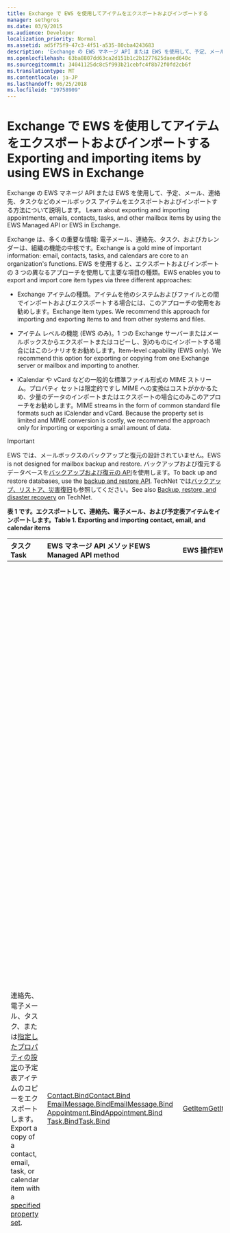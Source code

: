 ```yaml
---
title: Exchange で EWS を使用してアイテムをエクスポートおよびインポートする
manager: sethgros
ms.date: 03/9/2015
ms.audience: Developer
localization_priority: Normal
ms.assetid: ad5f75f9-47c3-4f51-a535-80cba4243683
description: 'Exchange の EWS マネージ API または EWS を使用して、予定、メール、連絡先、タスクなどのメールボックス アイテムをエクスポートおよびインポートする方法について説明します。 '
ms.openlocfilehash: 63ba8807dd63ca2d151b1c2b1277625daeed640c
ms.sourcegitcommit: 34041125dc8c5f993b21cebfc4f8b72f0fd2cb6f
ms.translationtype: MT
ms.contentlocale: ja-JP
ms.lasthandoff: 06/25/2018
ms.locfileid: "19758909"
---
```

# <a name="exporting-and-importing-items-by-using-ews-in-exchange"></a><span data-ttu-id="2b8b5-103">Exchange で EWS を使用してアイテムをエクスポートおよびインポートする</span><span class="sxs-lookup"><span data-stu-id="2b8b5-103">Exporting and importing items by using EWS in Exchange</span></span>

<span data-ttu-id="2b8b5-104">Exchange の EWS マネージ API または EWS を使用して、予定、メール、連絡先、タスクなどのメールボックス アイテムをエクスポートおよびインポートする方法について説明します。 </span><span class="sxs-lookup"><span data-stu-id="2b8b5-104">Learn about exporting and importing appointments, emails, contacts, tasks, and other mailbox items by using the EWS Managed API or EWS in Exchange.</span></span> 
  
<span data-ttu-id="2b8b5-105">Exchange は、多くの重要な情報: 電子メール、連絡先、タスク、およびカレンダーは、組織の機能の中核です。</span><span class="sxs-lookup"><span data-stu-id="2b8b5-105">Exchange is a gold mine of important information: email, contacts, tasks, and calendars are core to an organization's functions.</span></span> <span data-ttu-id="2b8b5-106">EWS を使用すると、エクスポートおよびインポートの 3 つの異なるアプローチを使用して主要な項目の種類。</span><span class="sxs-lookup"><span data-stu-id="2b8b5-106">EWS enables you to export and import core item types via three different approaches:</span></span>
  
- <span data-ttu-id="2b8b5-p102">Exchange アイテムの種類。アイテムを他のシステムおよびファイルとの間でインポートおよびエクスポートする場合には、このアプローチの使用をお勧めします。</span><span class="sxs-lookup"><span data-stu-id="2b8b5-p102">Exchange item types. We recommend this approach for importing and exporting items to and from other systems and files.</span></span>
    
- <span data-ttu-id="2b8b5-p103">アイテム レベルの機能 (EWS のみ)。1 つの Exchange サーバーまたはメールボックスからエクスポートまたはコピーし、別のものにインポートする場合にはこのシナリオをお勧めします。</span><span class="sxs-lookup"><span data-stu-id="2b8b5-p103">Item-level capability (EWS only). We recommend this option for exporting or copying from one Exchange server or mailbox and importing to another.</span></span>
    
- <span data-ttu-id="2b8b5-p104">iCalendar や vCard などの一般的な標準ファイル形式の MIME ストリーム。プロパティ セットは限定的ですし MIME への変換はコストがかかるため、少量のデータのインポートまたはエクスポートの場合にのみこのアプローチをお勧めします。</span><span class="sxs-lookup"><span data-stu-id="2b8b5-p104">MIME streams in the form of common standard file formats such as iCalendar and vCard. Because the property set is limited and MIME conversion is costly, we recommend the approach only for importing or exporting a small amount of data.</span></span>
    
> [!IMPORTANT]
> <span data-ttu-id="2b8b5-113">EWS では、メールボックスのバックアップと復元の設計されていません。</span><span class="sxs-lookup"><span data-stu-id="2b8b5-113">EWS is not designed for mailbox backup and restore.</span></span> <span data-ttu-id="2b8b5-114">バックアップおよび復元するデータベースを[バックアップおよび復元の API](../backup-restore/backup-and-restore-for-exchange-2013.md)を使用します。</span><span class="sxs-lookup"><span data-stu-id="2b8b5-114">To back up and restore databases, use the [backup and restore API](../backup-restore/backup-and-restore-for-exchange-2013.md).</span></span> <span data-ttu-id="2b8b5-115">TechNet では[バックアップ、リストア、災害復旧](http://technet.microsoft.com/en-us/library/dd876874%28v=exchg.150%29.aspx)も参照してください。</span><span class="sxs-lookup"><span data-stu-id="2b8b5-115">See also [Backup, restore, and disaster recovery](http://technet.microsoft.com/en-us/library/dd876874%28v=exchg.150%29.aspx) on TechNet.</span></span> 
  
<span data-ttu-id="2b8b5-116">**表 1 です。エクスポートして、連絡先、電子メール、および予定表アイテムをインポートします。**</span><span class="sxs-lookup"><span data-stu-id="2b8b5-116">**Table 1. Exporting and importing contact, email, and calendar items**</span></span>

|<span data-ttu-id="2b8b5-117">**タスク**</span><span class="sxs-lookup"><span data-stu-id="2b8b5-117">**Task**</span></span>|<span data-ttu-id="2b8b5-118">**EWS マネージ API メソッド**</span><span class="sxs-lookup"><span data-stu-id="2b8b5-118">**EWS Managed API method**</span></span>|<span data-ttu-id="2b8b5-119">**EWS 操作**</span><span class="sxs-lookup"><span data-stu-id="2b8b5-119">**EWS operation**</span></span>|<span data-ttu-id="2b8b5-120">**メモ**</span><span class="sxs-lookup"><span data-stu-id="2b8b5-120">**Notes**</span></span>|
|:-----|:-----|:-----|:-----|
|<span data-ttu-id="2b8b5-121">連絡先、電子メール、タスク、または[指定したプロパティの設定](properties-and-extended-properties-in-ews-in-exchange.md)の予定表アイテムのコピーをエクスポートします。</span><span class="sxs-lookup"><span data-stu-id="2b8b5-121">Export a copy of a contact, email, task, or calendar item with a [specified property set](properties-and-extended-properties-in-ews-in-exchange.md).</span></span>  <br/> |[<span data-ttu-id="2b8b5-122">Contact.Bind</span><span class="sxs-lookup"><span data-stu-id="2b8b5-122">Contact.Bind</span></span>](http://msdn.microsoft.com/en-us/library/microsoft.exchange.webservices.data.contact.bind%28v=exchg.80%29.aspx) <br/> [<span data-ttu-id="2b8b5-123">EmailMessage.Bind</span><span class="sxs-lookup"><span data-stu-id="2b8b5-123">EmailMessage.Bind</span></span>](http://msdn.microsoft.com/en-us/library/microsoft.exchange.webservices.data.emailmessage.bind%28v=exchg.80%29.aspx) <br/> [<span data-ttu-id="2b8b5-124">Appointment.Bind</span><span class="sxs-lookup"><span data-stu-id="2b8b5-124">Appointment.Bind</span></span>](http://msdn.microsoft.com/en-us/library/microsoft.exchange.webservices.data.appointment.bind%28v=exchg.80%29.aspx) <br/> [<span data-ttu-id="2b8b5-125">Task.Bind</span><span class="sxs-lookup"><span data-stu-id="2b8b5-125">Task.Bind</span></span>](http://msdn.microsoft.com/en-us/library/microsoft.exchange.webservices.data.task.bind%28v=exchg.80%29.aspx) <br/> |[<span data-ttu-id="2b8b5-126">GetItem</span><span class="sxs-lookup"><span data-stu-id="2b8b5-126">GetItem</span></span>](http://msdn.microsoft.com/library/e3590b8b-c2a7-4dad-a014-6360197b68e4%28Office.15%29.aspx) <br/> |<span data-ttu-id="2b8b5-p106">メールボックス アイテムを Exchange 以外の別のシステムまたはファイル (vCard ファイル タイプと iCal ファイル タイプを含む) にエクスポートする場合には、このオプションをお勧めします。エクスポートされたプロパティ セットを制御できるため、また Exchange サーバーのパフォーマンスが良いため、通常はこれが最適なオプションです。</span><span class="sxs-lookup"><span data-stu-id="2b8b5-p106">We recommend this option if you're exporting mailbox items to another non-Exchange system or file (including vCard and iCal file types). Because you have control over the exported property set, and because performance is better for the Exchange server, this is generally the best option.  </span></span><br/> <span data-ttu-id="2b8b5-129">メールボックス アイテムのプロパティ セットによっては、およびアイテムに設定されているスキーマ化されていないプロパティ ID (拡張プロパティ) すべてにアプリケーションが対応しているかどうかによっては、このオプションでは、完全な再現性を持つコピーを生成できない場合があります。</span><span class="sxs-lookup"><span data-stu-id="2b8b5-129">Depending on the properties set on a mailbox item, and whether your application is aware of all of the non-schematized property identifiers (extended properties) that might be set on an item, this option might not produce a full-fidelity copy.</span></span>  <br/> <span data-ttu-id="2b8b5-130">これらの方法と操作は、アイテムのプロパティと、要求された拡張プロパティのスキーマのセットを提供します。</span><span class="sxs-lookup"><span data-stu-id="2b8b5-130">These methods and operation provide the schematized set of properties for an item plus any requested extended properties.</span></span> <span data-ttu-id="2b8b5-131">**Bind**メソッドまたは**GetItem**操作だけできる項目の完全なエクスポート アイテムに設定されている拡張プロパティがわかっている場合。</span><span class="sxs-lookup"><span data-stu-id="2b8b5-131">The **Bind** method or **GetItem** operation can only provide full-fidelity export of items if you know the extended properties that are set on an item.</span></span> <span data-ttu-id="2b8b5-132">忠実を有効にするのにはのすべての既知[の拡張プロパティ](properties-and-extended-properties-in-ews-in-exchange.md)を要求することができます。</span><span class="sxs-lookup"><span data-stu-id="2b8b5-132">You can request all the known [extended properties](properties-and-extended-properties-in-ews-in-exchange.md) to enable full fidelity.</span></span>  <br/> <span data-ttu-id="2b8b5-133">> [!TIP]> EWS のマネージ API でトレース機能を使用すると、エクスポートされたアイテムの XML 表現を取得するのにすることができます。</span><span class="sxs-lookup"><span data-stu-id="2b8b5-133">> [!TIP]> You can use the tracing feature in the EWS Managed API to get the XML representation of exported items.</span></span>           <span data-ttu-id="2b8b5-134">詳細については、[カスタム形式にアイテムをエクスポートする](how-to-export-items-by-using-ews-in-exchange.md#bk_exportcustom)を参照してください。</span><span class="sxs-lookup"><span data-stu-id="2b8b5-134">For more information, see [Export an item into a custom format](how-to-export-items-by-using-ews-in-exchange.md#bk_exportcustom).</span></span>  <br/> |
|<span data-ttu-id="2b8b5-135">連絡先、電子メール、タスク、または[指定したプロパティの設定](properties-and-extended-properties-in-ews-in-exchange.md)の予定表アイテムのコピーをインポートします。</span><span class="sxs-lookup"><span data-stu-id="2b8b5-135">Import a copy of a contact, email, task, or calendar item with a [specified property set](properties-and-extended-properties-in-ews-in-exchange.md).</span></span>  <br/> |[<span data-ttu-id="2b8b5-136">Contact.Save</span><span class="sxs-lookup"><span data-stu-id="2b8b5-136">Contact.Save</span></span>](http://msdn.microsoft.com/en-us/library/microsoft.exchange.webservices.data.contact.save%28v=exchg.80%29.aspx) <br/> [<span data-ttu-id="2b8b5-137">EmailMessage.Save</span><span class="sxs-lookup"><span data-stu-id="2b8b5-137">EmailMessage.Save</span></span>](http://msdn.microsoft.com/en-us/library/microsoft.exchange.webservices.data.emailmessage.save%28v=exchg.80%29.aspx) <br/> [<span data-ttu-id="2b8b5-138">Appointment.Save</span><span class="sxs-lookup"><span data-stu-id="2b8b5-138">Appointment.Save</span></span>](http://msdn.microsoft.com/en-us/library/microsoft.exchange.webservices.data.appointment.save%28v=exchg.80%29.aspx) <br/> [<span data-ttu-id="2b8b5-139">Task.Save</span><span class="sxs-lookup"><span data-stu-id="2b8b5-139">Task.Save</span></span>](http://msdn.microsoft.com/en-us/library/microsoft.exchange.webservices.data.task.save%28v=exchg.80%29.aspx) <br/> |[<span data-ttu-id="2b8b5-140">CreateItem</span><span class="sxs-lookup"><span data-stu-id="2b8b5-140">CreateItem</span></span>](http://msdn.microsoft.com/library/78a52120-f1d0-4ed7-8748-436e554f75b6%28Office.15%29.aspx) <br/> |<span data-ttu-id="2b8b5-p109">Exchange にメールボックス アイテムをインポートする場合、このオプションをお勧めします。インポートされたアイテムの状態を維持するためにいくつかのアイテムの種類で特別なプロパティを設定しなければならない場合があります。一部のプロパティは Exchange によって設定されクライアントでは設定されないので、必ずしも完全に再現性のあるインポートとはなりません。</span><span class="sxs-lookup"><span data-stu-id="2b8b5-p109">We recommend this option for importing mailbox items into Exchange. You might have to set special properties on some item types in order to maintain the state of the imported item. Because some properties are only set by Exchange and not by clients, it's not always possible to have a full-fidelity import.  </span></span><br/> <span data-ttu-id="2b8b5-p110">たとえば、出席者が含まれる会議をメールボックスにインポートすることはできません。Exchange が開催者と出席者との間に関係を設定しているためです。この関係は、会議出席依頼を送信する開催者、およびそれを受け取って応答する出席者だけが設定できます。</span><span class="sxs-lookup"><span data-stu-id="2b8b5-p110">For example, you cannot import a meeting with attendees into a mailbox because Exchange sets the relationships between the organizer and attendees. This relationship can only be established by organizers sending and attendees receiving and responding to the meeting request.  </span></span><br/> <span data-ttu-id="2b8b5-146">**予定**オブジェクトを Exchange では、複雑な関係と設定を持つことができます。</span><span class="sxs-lookup"><span data-stu-id="2b8b5-146">**Appointment** objects in Exchange can have complex relationships and settings.</span></span> <span data-ttu-id="2b8b5-147">(会議) の出席者の予定には、会議の開催者と出席者の会議を結合する設定があります。</span><span class="sxs-lookup"><span data-stu-id="2b8b5-147">Appointments that have attendees (meetings) have settings that tie together the meeting organizer and meeting attendees.</span></span> <span data-ttu-id="2b8b5-148">エクスポートの予定をインポートすると、これらの設定は維持されません。</span><span class="sxs-lookup"><span data-stu-id="2b8b5-148">These settings are not maintained when you export and import appointments.</span></span> <span data-ttu-id="2b8b5-149">会議の開催者と出席者の関係上で直接プログラムを使用して再同期、予定はサポートされません。</span><span class="sxs-lookup"><span data-stu-id="2b8b5-149">Programmatically reestablishing meeting organizer/attendee relationships directly on the appointments is not supported.</span></span> <span data-ttu-id="2b8b5-150">オプションを実行するのには、これらの関係を再確立するが次の会議を再送信して、出席者が会議を承諾する会議の開催者にある、インポート後の後処理します。</span><span class="sxs-lookup"><span data-stu-id="2b8b5-150">An option you do have for reestablishing those relationships is to perform post-processing after an import, then have an organizer resend the meetings and have the attendees accept the meetings.</span></span> <span data-ttu-id="2b8b5-151">Exchange の偽装を使用すると、開催者と出席者の両方の呼び出しを行います。</span><span class="sxs-lookup"><span data-stu-id="2b8b5-151">You can use Exchange impersonation to make the calls for both the organizer and the attendees.</span></span> <span data-ttu-id="2b8b5-152">正しく、メールボックス内の他の会議に関連する会議のことを避けるためにインポートする前に**予定**オブジェクトの UID プロパティを変更する必要があります。</span><span class="sxs-lookup"><span data-stu-id="2b8b5-152">You should change the UID property of the **Appointment** object before you import to avoid having meetings be incorrectly related to other meetings in a mailbox.</span></span>  <br/> |
|<span data-ttu-id="2b8b5-153">連絡先、メール、タスク、予定表アイテムのコピーを完全な再現性でエクスポートする</span><span class="sxs-lookup"><span data-stu-id="2b8b5-153">Export a copy of a contact, email, task, or calendar item in full-fidelity.</span></span>  <br/> |<span data-ttu-id="2b8b5-154">適用できません</span><span class="sxs-lookup"><span data-stu-id="2b8b5-154">Not applicable</span></span>  <br/> |[<span data-ttu-id="2b8b5-155">ExportItems</span><span class="sxs-lookup"><span data-stu-id="2b8b5-155">ExportItems</span></span>](http://msdn.microsoft.com/library/e2846abb-0b16-4732-bbd8-038a674672f6%28Office.15%29.aspx) <br/> |<span data-ttu-id="2b8b5-156">これは、Exchange メールボックスにインポートするメールボックスのアイテムをエクスポートするための最適なオプションです。</span><span class="sxs-lookup"><span data-stu-id="2b8b5-156">This is the best option for exporting mailbox items that you want to import back into an Exchange mailbox.</span></span> <span data-ttu-id="2b8b5-157">メールボックスの間でアイテムをコピーするのにはこのオプションを使用することもできます。</span><span class="sxs-lookup"><span data-stu-id="2b8b5-157">You can also use this option to copy items between mailboxes.</span></span> <span data-ttu-id="2b8b5-158">**ExportItems**操作は、メールボックスとの間の情報の移動に使用できるアイテムを表す非透過のストリームを提供します。</span><span class="sxs-lookup"><span data-stu-id="2b8b5-158">The **ExportItems** operation provides an opaque stream that represents the item that you can use to move information between mailboxes.</span></span> <span data-ttu-id="2b8b5-159">[GetItem](http://msdn.microsoft.com/library/e3590b8b-c2a7-4dad-a014-6360197b68e4%28Office.15%29.aspx)操作で**ExportItems**を使用すると、別のシステムで項目を検索するインデックスを作成します。</span><span class="sxs-lookup"><span data-stu-id="2b8b5-159">You can use **ExportItems** with the [GetItem](http://msdn.microsoft.com/library/e3590b8b-c2a7-4dad-a014-6360197b68e4%28Office.15%29.aspx) operation to make an index for finding the items in another system.</span></span> <span data-ttu-id="2b8b5-160">エクスポートのストリームを変更することはできません。</span><span class="sxs-lookup"><span data-stu-id="2b8b5-160">You cannot change the export stream.</span></span>  <br/> <span data-ttu-id="2b8b5-161">詳細については、[完全な忠実性を持つアイテムをエクスポートする](how-to-export-items-by-using-ews-in-exchange.md#bk_exportfullfidelity)を参照してください。</span><span class="sxs-lookup"><span data-stu-id="2b8b5-161">For more information, see [Export items with full fidelity](how-to-export-items-by-using-ews-in-exchange.md#bk_exportfullfidelity).</span></span>  <br/> |
|<span data-ttu-id="2b8b5-162">連絡先、メール、タスク、予定表アイテムのコピーを完全な再現性でインポートする </span><span class="sxs-lookup"><span data-stu-id="2b8b5-162">Import a copy of a contact, email, task, or calendar item in full-fidelity.</span></span>  <br/> |<span data-ttu-id="2b8b5-163">適用できません</span><span class="sxs-lookup"><span data-stu-id="2b8b5-163">Not applicable</span></span>  <br/> |[<span data-ttu-id="2b8b5-164">UploadItems</span><span class="sxs-lookup"><span data-stu-id="2b8b5-164">UploadItems</span></span>](http://msdn.microsoft.com/library/a88cbe99-7968-454d-a545-4f92c330909f%28Office.15%29.aspx) <br/> |<span data-ttu-id="2b8b5-165">これは、 **ExportItems**操作によってエクスポートされたアイテムをインポートするための唯一のオプションです。</span><span class="sxs-lookup"><span data-stu-id="2b8b5-165">This is the only option for importing items that were exported by the **ExportItems** operation.</span></span>  <br/> |
|<span data-ttu-id="2b8b5-166">一般的なファイルの種類の連絡先、メール、予定表アイテムのコピーを MIME ストリームとしてエクスポートする </span><span class="sxs-lookup"><span data-stu-id="2b8b5-166">Export a copy of a contact, email, or calendar item as a MIME stream for a common file type.</span></span>  <br/> |[<span data-ttu-id="2b8b5-167">Contact.Bind</span><span class="sxs-lookup"><span data-stu-id="2b8b5-167">Contact.Bind</span></span>](http://msdn.microsoft.com/en-us/library/microsoft.exchange.webservices.data.contact.bind%28v=exchg.80%29.aspx) <br/> [<span data-ttu-id="2b8b5-168">EmailMessage.Bind</span><span class="sxs-lookup"><span data-stu-id="2b8b5-168">EmailMessage.Bind</span></span>](http://msdn.microsoft.com/en-us/library/microsoft.exchange.webservices.data.emailmessage.bind%28v=exchg.80%29.aspx) <br/> [<span data-ttu-id="2b8b5-169">Appointment.Bind</span><span class="sxs-lookup"><span data-stu-id="2b8b5-169">Appointment.Bind</span></span>](http://msdn.microsoft.com/en-us/library/microsoft.exchange.webservices.data.appointment.bind%28v=exchg.80%29.aspx) <br/> |<span data-ttu-id="2b8b5-170">**GetItem**</span><span class="sxs-lookup"><span data-stu-id="2b8b5-170">**GetItem**</span></span> <br/> |<span data-ttu-id="2b8b5-171">[MimeContent](http://msdn.microsoft.com/en-us/library/microsoft.exchange.webservices.data.item.mimecontent%28v=exchg.80%29.aspx)プロパティを使用するには、MIME ストリーム形式の項目を取得します。</span><span class="sxs-lookup"><span data-stu-id="2b8b5-171">You can use the [MimeContent](http://msdn.microsoft.com/en-us/library/microsoft.exchange.webservices.data.item.mimecontent%28v=exchg.80%29.aspx) property to get the MIME stream representation of an item.</span></span>  <br/> <span data-ttu-id="2b8b5-p113">このストリームは、アイテムのすべてのプロパティの基本的なすべてのサブセットを提供します。1 回限りの操作ではこの MIME ストリームだけを使用するのがベスト プラクティスです。大規模で頻繁なアイテムのインポート/エクスポートでは MIME を使用しないでください。Exchange は MIME コンテンツの変換を実行するので、パフォーマンスに影響を及ぶ可能性があるためです。</span><span class="sxs-lookup"><span data-stu-id="2b8b5-p113">This will provide a basic subset of all the properties on an item. As a best practice, only use the MIME stream for one-off operations. Do not rely on MIME for large and frequent importing/exporting of items, because Exchange performs content conversion for the MIME and this can affect performance.  </span></span><br/> <span data-ttu-id="2b8b5-175">**連絡先**の MIME ストリームは、 [vCard](http://www.faqs.org/rfcs/rfc2426.mdl) (.vcf) ファイルです。</span><span class="sxs-lookup"><span data-stu-id="2b8b5-175">The **Contact** MIME stream is a [vCard](http://www.faqs.org/rfcs/rfc2426.mdl) (.vcf) file.</span></span> <span data-ttu-id="2b8b5-176">連絡先に設定されているプロパティ、に応じてこの可能性があります完全なコピーを作成できません。</span><span class="sxs-lookup"><span data-stu-id="2b8b5-176">Depending on the properties set on a contact, this might not produce a full-fidelity copy.</span></span> <span data-ttu-id="2b8b5-177">VCard の MIME ストリームを使用して連絡先をインポートすることはできませんに注意してください。</span><span class="sxs-lookup"><span data-stu-id="2b8b5-177">Note that you cannot import a contact by using the vCard MIME stream.</span></span> <span data-ttu-id="2b8b5-178">詳細については、 [vCard ファイルに連絡先をエクスポートする](how-to-export-items-by-using-ews-in-exchange.md#bk_exportvcardmime)を参照してください。</span><span class="sxs-lookup"><span data-stu-id="2b8b5-178">To learn more, see [Export a contact into a vCard file](how-to-export-items-by-using-ews-in-exchange.md#bk_exportvcardmime).</span></span>  <br/> <span data-ttu-id="2b8b5-179">**Email メッセージ**の MIME ストリームは、.eml ファイルです。</span><span class="sxs-lookup"><span data-stu-id="2b8b5-179">The **EmailMessage** MIME stream is an .eml file.</span></span> <span data-ttu-id="2b8b5-180">.Eml 形式は、Outlook およびその他の電子メール クライアントはこれで識別できるため便利です。</span><span class="sxs-lookup"><span data-stu-id="2b8b5-180">The .eml format is convenient because Outlook and other email clients can identify it.</span></span> <span data-ttu-id="2b8b5-181">多くのブラウザーはそのファイルの種類を使用できますので便利ですが、.mht ファイルを作成するのには、MIME ストリームを使用することもできます。</span><span class="sxs-lookup"><span data-stu-id="2b8b5-181">You can also use the MIME stream to create an .mht file, which is convenient because many browsers can use that file type.</span></span> <span data-ttu-id="2b8b5-182">EWS では、.msg ファイルに電子メールをエクスポートするため、.msg ファイルのストリームを提供していません。</span><span class="sxs-lookup"><span data-stu-id="2b8b5-182">EWS doesn't provide a .msg file stream for exporting an email to a .msg file.</span></span> <span data-ttu-id="2b8b5-183">.Msg ファイルをエクスポートするためのオプションは、どちらかに[のコンス トラクターにします。MSG ファイルを](http://msdn.microsoft.com/en-us/library/cc463912%28v=EXCHG.80%29.aspx)、 **EmailMessage.Bind**メソッドまたは**GetItem**操作の結果から [呼び出し]、または EWS を呼び出すし、結果からの .msg ファイルを構築するサード ・ パーティ製の API を使用します。</span><span class="sxs-lookup"><span data-stu-id="2b8b5-183">Your options for exporting an .msg file are to either [construct an .MSG file](http://msdn.microsoft.com/en-us/library/cc463912%28v=EXCHG.80%29.aspx) from the results of an **EmailMessage.Bind** method or **GetItem** operation call, or use a third-party API that calls EWS and constructs the .msg file from the results.</span></span> <span data-ttu-id="2b8b5-184">詳細については、 [.eml ファイルとして電子メールのエクスポート](how-to-export-items-by-using-ews-in-exchange.md#bk_exportemailmime)を参照してください。</span><span class="sxs-lookup"><span data-stu-id="2b8b5-184">For more information, see [Export an email as an .eml file](how-to-export-items-by-using-ews-in-exchange.md#bk_exportemailmime).</span></span>  <br/> <span data-ttu-id="2b8b5-185">**予定**の MIME ストリームは、iCal (.ics) ファイルです。</span><span class="sxs-lookup"><span data-stu-id="2b8b5-185">The **Appointment** MIME stream is an iCal (.ics) file.</span></span> <span data-ttu-id="2b8b5-186">.Ics 形式は、Outlook およびその他の電子メール クライアントはこれで識別できるため便利です。</span><span class="sxs-lookup"><span data-stu-id="2b8b5-186">The .ics format is convenient because Outlook and other email clients can identify it.</span></span> <span data-ttu-id="2b8b5-187">MIME ストリームには、出席者情報は明記されていないために、会議をエクスポートするための実行可能なオプションではありません。</span><span class="sxs-lookup"><span data-stu-id="2b8b5-187">This is not a viable option for exporting meetings because attendee information is not provided in the MIME stream.</span></span> <span data-ttu-id="2b8b5-188">添付ファイルおよびその他のプロパティは、MIME ストリームに含まれません可能性があります。</span><span class="sxs-lookup"><span data-stu-id="2b8b5-188">Attachments and other properties might not be included in the MIME stream.</span></span> <span data-ttu-id="2b8b5-189">[予定](http://msdn.microsoft.com/en-us/library/microsoft.exchange.webservices.data.appointment%28v=exchg.80%29.aspx)オブジェクトとは、 **GetItem**操作によって返された XML から iCal 形式を作成することを検討してください。</span><span class="sxs-lookup"><span data-stu-id="2b8b5-189">Consider constructing the iCal format from either the [Appointment](http://msdn.microsoft.com/en-us/library/microsoft.exchange.webservices.data.appointment%28v=exchg.80%29.aspx) object or from the XML returned by the **GetItem** operation.</span></span> <span data-ttu-id="2b8b5-190">この方法では、キャプチャすることも複数の拡張プロパティを使用して Exchange プロパティ ("x ' プロパティ) iCal ファイルにします。</span><span class="sxs-lookup"><span data-stu-id="2b8b5-190">This way, you can capture more of the Exchange properties with extended properties ("X-' properties) in the iCal file.</span></span> <span data-ttu-id="2b8b5-191">XML 形式の予定をエクスポートすることもできます。</span><span class="sxs-lookup"><span data-stu-id="2b8b5-191">You can also export an appointment in XML form.</span></span> <span data-ttu-id="2b8b5-192">**GetItem**操作を呼び出すし、システムに XML を保存します。</span><span class="sxs-lookup"><span data-stu-id="2b8b5-192">Call the **GetItem** operation and save the XML in your system.</span></span> <span data-ttu-id="2b8b5-193">XML データベースに格納するのに XML を取得するのには、EWS のマネージ API で[トレース機能](how-to-trace-requests-responses-to-troubleshoot-ews-managed-api-applications.md)を使用することもできます。</span><span class="sxs-lookup"><span data-stu-id="2b8b5-193">You can also use the [tracing functionality](how-to-trace-requests-responses-to-troubleshoot-ews-managed-api-applications.md) in the EWS Managed API to capture the XML to put in an XML database.</span></span> <span data-ttu-id="2b8b5-194">詳細については、 [iCal ファイルとして予定をエクスポートする](how-to-export-items-by-using-ews-in-exchange.md#bk_exporticalmime)を参照してください。</span><span class="sxs-lookup"><span data-stu-id="2b8b5-194">For more information, see [Exporting an appointment as an iCal file](how-to-export-items-by-using-ews-in-exchange.md#bk_exporticalmime).</span></span>  <br/> |
|<span data-ttu-id="2b8b5-195">一般的なファイルの種類の MIME ストリームとしてメール、予定表アイテムのコピーをインポートする</span><span class="sxs-lookup"><span data-stu-id="2b8b5-195">Import a copy of an email or calendar item as a MIME stream for a common file type.</span></span>  <br/> |[<span data-ttu-id="2b8b5-196">EmailMessage.Save</span><span class="sxs-lookup"><span data-stu-id="2b8b5-196">EmailMessage.Save</span></span>](http://msdn.microsoft.com/en-us/library/microsoft.exchange.webservices.data.emailmessage.save%28v=exchg.80%29.aspx) <br/> [<span data-ttu-id="2b8b5-197">Appointment.Save</span><span class="sxs-lookup"><span data-stu-id="2b8b5-197">Appointment.Save</span></span>](http://msdn.microsoft.com/en-us/library/microsoft.exchange.webservices.data.appointment.save%28v=exchg.80%29.aspx) <br/> |<span data-ttu-id="2b8b5-198">**CreateItem**</span><span class="sxs-lookup"><span data-stu-id="2b8b5-198">**CreateItem**</span></span> <br/> |<span data-ttu-id="2b8b5-199">**Email メッセージ**や**予定**オブジェクトの**MimeContent**プロパティを使用して、.eml ファイルまたは .ics ファイルをインポートできます。</span><span class="sxs-lookup"><span data-stu-id="2b8b5-199">You can import an .eml or .ics file by using the **MimeContent** property on an **EmailMessage** or **Appointment** object.</span></span> <span data-ttu-id="2b8b5-200">[PidTagMessageFlags (0x0E07)](http://msdn.microsoft.com/en-us/library/office/cc839733%28v=office.15%29.aspx)の電子メールが、下書きではない場合、拡張プロパティを設定する必要があります。</span><span class="sxs-lookup"><span data-stu-id="2b8b5-200">You will need to set the [PidTagMessageFlags (0x0E07)](http://msdn.microsoft.com/en-us/library/office/cc839733%28v=office.15%29.aspx) extended property if the email is not a draft.</span></span>  <br/> <span data-ttu-id="2b8b5-201">この方法で、会議をインポートすることはできません。</span><span class="sxs-lookup"><span data-stu-id="2b8b5-201">You cannot use this approach to import meetings.</span></span>  <br/> |
   
## <a name="alternatives-to-exporting-and-importing-items-by-using-ews"></a><span data-ttu-id="2b8b5-202">EWS を使用したアイテムのエクスポートとインポート以外の方法</span><span class="sxs-lookup"><span data-stu-id="2b8b5-202">Alternatives to exporting and importing items by using EWS</span></span>
<span data-ttu-id="2b8b5-203"><a name="alternatives"> </a></span><span class="sxs-lookup"><span data-stu-id="2b8b5-203"></span></span>

<span data-ttu-id="2b8b5-p118">他の方法を使用して、Exporing メールボックスとの間でアイテムをインポート/エクスポートできます。インポートとエクスポートの戦略を設計するときに考慮できる事柄を次にいくつか示します。</span><span class="sxs-lookup"><span data-stu-id="2b8b5-p118">Other options are available for exporing and importing items to and from an Exchange mailbox. The following are some ideas to consider when you design your import and export strategy:</span></span>
  
- <span data-ttu-id="2b8b5-206">PowerShell を使用して EWS を呼び出し、出力を .csv ファイルに書式設定します。</span><span class="sxs-lookup"><span data-stu-id="2b8b5-206">Use PowerShell to call EWS and format the output into a .csv file.</span></span>
    
- <span data-ttu-id="2b8b5-p119">MAPI を実装するサード パーティ製のライブラリを使用して、アイテムのエクスポート/インポートを行います。また、EWS を .msg ファイルに変換するサード パーティ製ライブラリも利用できます。</span><span class="sxs-lookup"><span data-stu-id="2b8b5-p119">Use third-party libraries that implement MAPI to export and import items. Third-party libraries that convert EWS to .msg files are available too.</span></span>
    
- <span data-ttu-id="2b8b5-209">[メールボックスのインポートを実行し要求をエクスポート](http://technet.microsoft.com/en-us/library/ee633455%28v=exchg.150%29.aspx)する Exchange 管理シェルと[MailboxImportRequest](http://technet.microsoft.com/en-us/library/ff607310%28v=exchg.150%29.aspx)と[MailboxExportRequest](http://technet.microsoft.com/en-us/library/ff607299%28v=exchg.150%29.aspx)コマンドレットを使用します。</span><span class="sxs-lookup"><span data-stu-id="2b8b5-209">Use the Exchange Management Shell and the [MailboxImportRequest](http://technet.microsoft.com/en-us/library/ff607310%28v=exchg.150%29.aspx) and [MailboxExportRequest](http://technet.microsoft.com/en-us/library/ff607299%28v=exchg.150%29.aspx) cmdlets to [fulfill mailbox import and export requests](http://technet.microsoft.com/en-us/library/ee633455%28v=exchg.150%29.aspx).</span></span> 
    
- <span data-ttu-id="2b8b5-210">インポートおよびエクスポートするアイテムを[Outlook のインポートのオプション](http://office.microsoft.com/en-us/outlook-help/import-outlook-items-from-an-outlook-data-file-pst-HA102505743.aspx)を使用します。</span><span class="sxs-lookup"><span data-stu-id="2b8b5-210">Use [Outlook's import options](http://office.microsoft.com/en-us/outlook-help/import-outlook-items-from-an-outlook-data-file-pst-HA102505743.aspx) to import and export items.</span></span> 
    
## <a name="in-this-section"></a><span data-ttu-id="2b8b5-211">このセクションの内容</span><span class="sxs-lookup"><span data-stu-id="2b8b5-211">In this section</span></span>
<span data-ttu-id="2b8b5-212"><a name="alternatives"> </a></span><span class="sxs-lookup"><span data-stu-id="2b8b5-212"></span></span>

- [<span data-ttu-id="2b8b5-213">Exchange EWS を使用して項目をエクスポートします。</span><span class="sxs-lookup"><span data-stu-id="2b8b5-213">Export items by using EWS in Exchange</span></span>](how-to-export-items-by-using-ews-in-exchange.md)
    
- [<span data-ttu-id="2b8b5-214">Exchange EWS を使用してアイテムをインポート</span><span class="sxs-lookup"><span data-stu-id="2b8b5-214">Import items by using EWS in Exchange</span></span>](how-to-import-items-by-using-ews-in-exchange.md)
    
## <a name="see-also"></a><span data-ttu-id="2b8b5-215">関連項目</span><span class="sxs-lookup"><span data-stu-id="2b8b5-215">See also</span></span>


- [<span data-ttu-id="2b8b5-216">バックアップ、復元、および災害復旧</span><span class="sxs-lookup"><span data-stu-id="2b8b5-216">Backup, Restore, and Disaster Recovery</span></span>](http://technet.microsoft.com/en-us/library/dd876874%28v=exchg.150%29.aspx)
    
- [<span data-ttu-id="2b8b5-217">ジャーナル処理</span><span class="sxs-lookup"><span data-stu-id="2b8b5-217">Journaling</span></span>](http://technet.microsoft.com/en-us/library/aa998649%28v=exchg.150%29.aspx)
    
- [<span data-ttu-id="2b8b5-218">インターネット予定表とスケジュールの中核となるオブジェクトの仕様 (RFC 5545)</span><span class="sxs-lookup"><span data-stu-id="2b8b5-218">Internet Calendaring and Scheduling Core Object Specification (RFC 5545)</span></span>](http://tools.ietf.org/html/rfc5545)
    
- [<span data-ttu-id="2b8b5-219">Exchange のメールボックス同期と EWS</span><span class="sxs-lookup"><span data-stu-id="2b8b5-219">Mailbox synchronization and EWS in Exchange</span></span>](mailbox-synchronization-and-ews-in-exchange.md)
    

